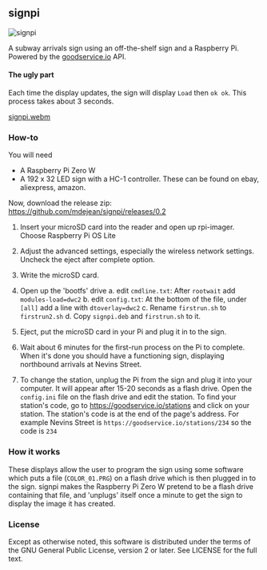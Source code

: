 ## signpi
![signpi](https://user-images.githubusercontent.com/4019846/227429322-2647b48b-3728-4d00-b287-a09355d859c0.jpg)

A subway arrivals sign using an off-the-shelf sign and a Raspberry Pi. Powered by the [goodservice.io](https://goodservice.io) API.

#### The ugly part

Each time the display updates, the sign will display `Load` then `ok ok`. This process takes about 3 seconds.

[signpi.webm](https://user-images.githubusercontent.com/4019846/227430465-895080e9-d928-48ed-a6fd-84208461a9f9.webm)


### How-to

You will need

* A Raspberry Pi Zero W
* A 192 x 32 LED sign with a HC-1 controller. These can be found on ebay, aliexpress, amazon.

Now, download the release zip: https://github.com/mdejean/signpi/releases/0.2

1. Insert your microSD card into the reader and open up rpi-imager. Choose Raspberry Pi OS Lite

2. Adjust the advanced settings, especially the wireless network settings. Uncheck the eject after complete option.

3. Write the microSD card.

4. Open up the 'bootfs' drive
a. edit `cmdline.txt`: After `rootwait` add ` modules-load=dwc2`
b. edit `config.txt`: At the bottom of the file, under `[all]` add a line with `dtoverlay=dwc2`
c. Rename `firstrun.sh` to `firstrun2.sh`
d. Copy `signpi.deb` and `firstrun.sh` to it.

5. Eject, put the microSD card in your Pi and plug it in to the sign.

6. Wait about 6 minutes for the first-run process on the Pi to complete. When
it's done you should have a functioning sign, displaying northbound arrivals
at Nevins Street.


7. To change the station, unplug the Pi from the sign and plug
it into your computer. It will appear after 15-20 seconds as a flash drive.
Open the `config.ini` file on the flash drive and edit the station. To find
your station's code, go to https://goodservice.io/stations and click on your
station. The station's code is at the end of the page's address. For example
Nevins Street is `https://goodservice.io/stations/234` so the code is `234`


### How it works

These displays allow the user to program the sign using some software
which puts a file (`COLOR_01.PRG`) on a flash drive which is then plugged
in to the sign. signpi makes the Raspberry Pi Zero W pretend to be a
flash drive containing that file, and 'unplugs' itself once a minute to get
the sign to display the image it has created.

### License

Except as otherwise noted, this software is distributed under the terms of the GNU General Public License, version 2 or later. See LICENSE for the full text.
